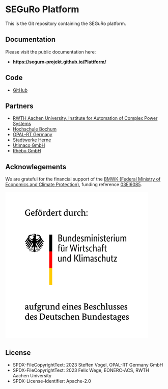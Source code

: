 # SEGuRo Platform

This is the Git repository containing the SEGuRo platform.

## Documentation

Please visit the public documentation here:

- **https://seguro-projekt.github.io/Plattform/**

## Code

- [GitHub](https://github.com/SEGuRo-Projekt/Plattform)

## Partners

- [RWTH Aachen University, Institute for Automation of Complex Power
    Systems](https://acs.eonerc.rwth-aachen.de)
- [Hochschule Bochum](https://www.hochschule-bochum.de/)
- [OPAL-RT Germany](https://opal-rt.com)
- [Stadtwerke Herne](https://www.stadtwerke-herne.de/)
- [Utimaco GmbH](https://utimaco.com/)
- [Rhebo GmbH](https://rhebo.com/)


## Acknowlegements

We are grateful for the financial support of the [BMWK (Federal Ministry of Economics and Climate Protection)](https://www.bmwk.de/), funding reference [03El6085](https://www.enargus.de/pub/bscw.cgi/?op=enargus.eps2&q=%2201249617/1%22).

![](docs/_static/bmwk_funding.png)

## License

- SPDX-FileCopyrightText: 2023 Steffen Vogel, OPAL-RT Germany GmbH
- SPDX-FileCopyrightText: 2023 Felix Wege, EONERC-ACS, RWTH Aachen  University
- SPDX-License-Identifier: Apache-2.0
